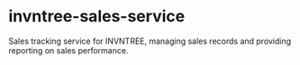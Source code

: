 # invntree-sales-service
Sales tracking service for INVNTREE, managing sales records and providing reporting on sales performance.
